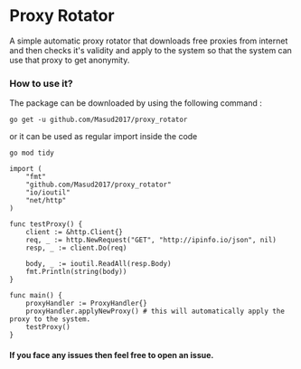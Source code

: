 # Proxy Rotator
A simple automatic proxy rotator that downloads free proxies from internet and then 
checks it's validity and apply to the system so that the system can use that proxy to get anonymity.

### How to use it?
The package can be downloaded by using the following command :
```
go get -u github.com/Masud2017/proxy_rotator
```

or it can be used as regular import inside the code

```
go mod tidy
```

```
import (
    "fmt"
    "github.com/Masud2017/proxy_rotator"
    "io/ioutil"
    "net/http"
)
```

```
func testProxy() {
	client := &http.Client{}
	req, _ := http.NewRequest("GET", "http://ipinfo.io/json", nil)
	resp, _ := client.Do(req)

	body, _ := ioutil.ReadAll(resp.Body)
	fmt.Println(string(body))
}

func main() {
	proxyHandler := ProxyHandler{}
	proxyHandler.applyNewProxy() # this will automatically apply the proxy to the system.
	testProxy()
}
```

#### If you face any issues then feel free to open an issue.